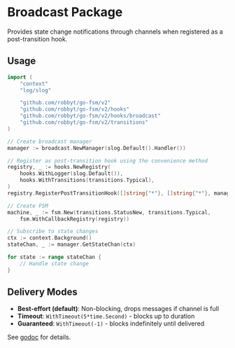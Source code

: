 # Broadcast Package

Provides state change notifications through channels when registered as a post-transition hook.

## Usage

```go
import (
	"context"
	"log/slog"

	"github.com/robbyt/go-fsm/v2"
	"github.com/robbyt/go-fsm/v2/hooks"
	"github.com/robbyt/go-fsm/v2/hooks/broadcast"
	"github.com/robbyt/go-fsm/v2/transitions"
)

// Create broadcast manager
manager := broadcast.NewManager(slog.Default().Handler())

// Register as post-transition hook using the convenience method
registry, _ := hooks.NewRegistry(
	hooks.WithLogger(slog.Default()),
	hooks.WithTransitions(transitions.Typical),
)
registry.RegisterPostTransitionHook([]string{"*"}, []string{"*"}, manager.BroadcastHook)

// Create FSM
machine, _ := fsm.New(transitions.StatusNew, transitions.Typical,
	fsm.WithCallbackRegistry(registry))

// Subscribe to state changes
ctx := context.Background()
stateChan, _ := manager.GetStateChan(ctx)

for state := range stateChan {
	// Handle state change
}
```

## Delivery Modes

- **Best-effort (default)**: Non-blocking, drops messages if channel is full
- **Timeout**: `WithTimeout(5*time.Second)` - blocks up to duration
- **Guaranteed**: `WithTimeout(-1)` - blocks indefinitely until delivered

See [godoc](https://pkg.go.dev/github.com/robbyt/go-fsm/v2/hooks/broadcast) for details.
